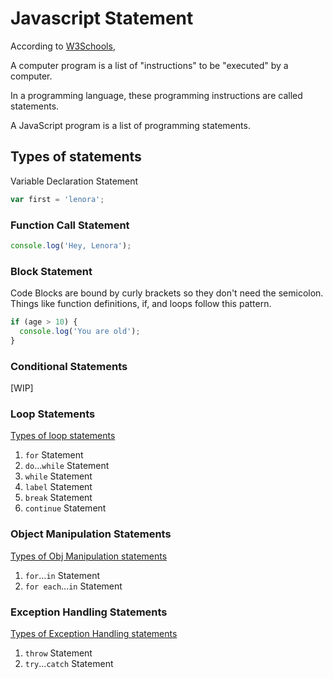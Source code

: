 # Javascript Statement

According to [W3Schools](https://www.w3schools.com/js/js_statements.asp),

A computer program is a list of "instructions" to be "executed" by a computer.

In a programming language, these programming instructions are called statements.

A JavaScript program is a list of programming statements.

## Types of statements

Variable Declaration Statement

```JavaScript
var first = 'lenora';
```

### Function Call Statement

```JavaScript 
console.log('Hey, Lenora');
```
### Block Statement

Code Blocks are bound by curly brackets so they don't need the semicolon. Things like function definitions, if, and loops follow this pattern.

```JavaScript
if (age > 10) {
  console.log('You are old');
}
```

### Conditional Statements

[WIP]

### Loop Statements

<ins>Types of loop statements</ins>

1. `for` Statement
2. `do`...`while` Statement
3. `while` Statement
4. `label` Statement
5. `break` Statement
6. `continue` Statement




### Object Manipulation Statements

<ins>Types of Obj Manipulation statements</ins>
1. `for`…`in` Statement
2. `for each`…`in` Statement

### Exception Handling Statements

<ins>Types of Exception Handling statements</ins>
1. `throw` Statement
2. `try`…`catch` Statement


